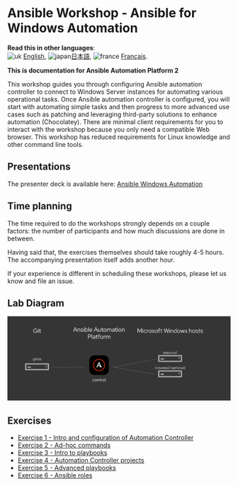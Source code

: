 # Ansible Workshop - Ansible for Windows Automation

**Read this in other languages**:
<br>![uk](../../images/uk.png) [English](README.md),  ![japan](../../images/japan.png)[日本語](README.ja.md), ![france](../../images/fr.png) [Français](README.fr.md).
<br>

**This is documentation for Ansible Automation Platform 2**

This workshop guides you through configuring Ansible automation controller to connect to Windows Server instances for automating various operational tasks. Once Ansible automation controller is configured, you will start with automating simple tasks and then progress to more advanced use cases such as patching and leveraging third-party solutions to enhance automation (Chocolatey). There are minimal client requirements for you to interact with the workshop because you only need a compatible Web browser. This workshop has reduced requirements for Linux knowledge and other command line tools.

## Presentations

The presenter deck is available here:
[Ansible Windows Automation](../../decks/ansible_windows.pdf)

## Time planning

The time required to do the workshops strongly depends on a couple factors: the number of participants and how much discussions are done in between.

Having said that, the exercises themselves should take roughly 4-5 hours. The accompanying presentation itself adds another hour.

If your experience is different in scheduling these workshops, please let us know and file an issue.

## Lab Diagram
<!-- TODO #1375 redo workshop diagram -->
![ansible windows lab diagram](../../images/ansible_windows_diagram.png)

## Exercises

* [Exercise 1 - Intro and configuration of Automation Controller](1-tower)
* [Exercise 2 - Ad-hoc commands](2-adhoc)
* [Exercise 3 - Intro to playbooks](3-playbook)
* [Exercise 4 - Automation Controller projects](4-projects)
* [Exercise 5 - Advanced playbooks](5-adv-playbook)
* [Exercise 6 - Ansible roles](6-roles)
<!-- TODO #1376 Update optional exercises in windows workshop -->
<!-- * [Exercise 7 - Patching Windows](7-win-patch) (optional) -->
<!-- * [Exercise 8 - Chocolatey](8-chocolatey) (optional)
* [Exercise 9 - Windows Workflow](9-win-workflow) -->
